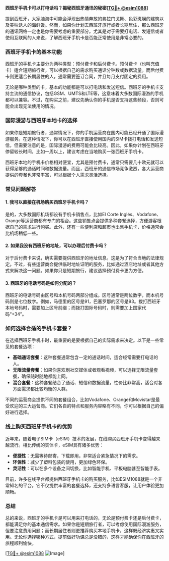 **西班牙手机卡可以打电话吗？揭秘西班牙通讯的秘密[[TG💪+ @esim1088](https://t.me/s/esim1088)]**

提到西班牙，大家脑海中可能会浮现出热情奔放的弗拉门戈舞、色彩斑斓的建筑以及美味诱人的海鲜饭。然而，如果你计划去西班牙旅行或者长期居住，那么西班牙的通讯网络一定也是你需要考虑的重要部分。尤其是对于需要打电话、发短信或者使用互联网的人来说，了解西班牙手机卡是否能正常使用是非常必要的。

### 西班牙手机卡的基本功能

西班牙的手机卡主要分为两种类型：预付费卡和后付费卡。预付费卡（也叫充值卡）适合短期旅行者，可以根据自己的需求购买通话分钟数或数据流量。而后付费卡则更适合长期居住的人，通常需要签订合同，并且每月支付固定的费用。

无论是哪种类型的卡，基本的功能都是可以打电话和发送短信。西班牙的手机卡支持主流的通信协议，包括GSM、UMTS和LTE等，这意味着大多数国际漫游的手机都可以兼容。不过，在购买之前，建议先确认你的手机是否支持这些频段，否则可能会出现无法使用的情况。

### 国际漫游与西班牙本地卡的选择

如果你是短期旅行者，通常情况下，你的手机运营商在国内可能已经开通了国际漫游服务。在这种情况下，你可以在西班牙直接使用国内的SIM卡拨打电话和发送短信，但需要注意的是，国际漫游的费用可能会比较高。因此，如果你计划在西班牙停留较长时间，比如一周以上，建议考虑在当地购买一张西班牙手机卡。

西班牙本地的手机卡价格相对便宜，尤其是预付费卡，通常只需要几十欧元就可以获得足够的通话时间和数据流量。而且，西班牙的通信市场竞争激烈，各大运营商提供的套餐也非常丰富，可以根据个人需求灵活选择。

### 常见问题解答

#### 1. 我可以直接在机场购买西班牙手机卡吗？

是的，大多数国际机场都设有手机卡销售点，比如El Corte Inglés、Vodafone、Orange等运营商都有专门的柜台。这些销售点会提供多种套餐选择，方便游客根据自己的需求进行购买。此外，还有一些便利店和超市也出售手机卡，价格通常会比机场稍低一些。

#### 2. 如果我没有西班牙的地址，可以办理后付费卡吗？

对于后付费卡来说，确实需要提供西班牙的地址信息。这是为了符合当地的法律规定。不过，有些运营商会提供临时地址证明的服务，比如通过酒店地址或者其他方式来解决这一问题。如果你只是短期旅行，建议选择预付费卡更为方便。

#### 3. 西班牙的电话号码是如何分配的？

西班牙的电话号码由区号和本机号码两部分组成。区号通常是两位数字，而本机号码则是七位数字。例如，马德里的区号是91，巴塞罗那的区号是93。拨打西班牙本地号码时，需要加上区号前缀；而拨打国际号码时，则需要加上国家代码“+34”。

### 如何选择合适的手机卡套餐？

在选择西班牙手机卡时，最重要的是要根据自己的实际需求来决定。以下是一些常见的套餐选项：

- **基础通话套餐**：这种套餐通常包含一定的通话时间，适合经常需要打电话的人。
- **无限流量套餐**：如果你喜欢刷社交媒体或者观看视频，可以选择无限流量套餐，确保随时随地都能上网。
- **混合套餐**：这种套餐结合了通话、短信和数据流量，性价比非常高，适合对各方面需求都比较均衡的人群。

不同的运营商会提供不同的套餐组合，比如Vodafone、Orange和Movistar是最受欢迎的三大运营商。它们各自的特点和服务内容略有不同，你可以根据自己的偏好进行选择。

### 线上购买西班牙手机卡的优势

近年来，随着电子SIM卡（eSIM）技术的发展，在线购买西班牙手机卡变得越来越流行。相比传统的实体卡，eSIM具有诸多优势：

- **便捷性**：无需等待邮寄，下载即用，非常适合紧急情况下的需求。
- **环保性**：减少了塑料包装的使用，更加绿色环保。
- **灵活性**：可以在多个设备之间切换，比如智能手机、平板电脑甚至智能手表。

目前，许多在线平台都提供西班牙手机卡的购买服务，比如ESIM1088就是一个非常知名的平台。它不仅提供丰富的套餐选择，还支持多语言客服，让用户体验更加顺畅。

### 总结

总的来说，西班牙的手机卡是可以用来打电话的，无论是预付费卡还是后付费卡，都能满足你的基本通信需求。如果你是短期旅行者，可以考虑使用国际漫游服务，但要注意费用问题；而长期居住者则更推荐购买本地手机卡，这样既经济实惠又实用。无论你选择哪种方式，提前做好功课总是没错的，这样才能确保你在西班牙的旅程顺利愉快。

[[TG💪+ @esim1088](https://t.me/s/esim1088) ![Image](https://i.postimg.cc/4NQfJmqS/Snipaste-2025-05-13-00-14-12.png)]